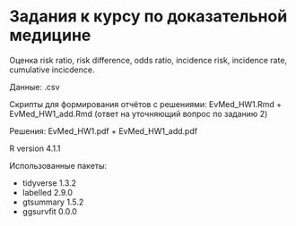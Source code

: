 # **Задания к курсу по доказательной медицине**

Оценка risk ratio, risk difference, odds ratio, incidence risk, incidence rate, cumulative incicdence.

Данные: .csv

Скрипты для формирования отчётов с решениями: EvMed_HW1.Rmd + EvMed_HW1_add.Rmd (ответ на уточняющий вопрос по заданию 2)

Решения: EvMed_HW1.pdf + EvMed_HW1_add.pdf

R version 4.1.1

Использованные пакеты:

- tidyverse 1.3.2
- labelled 2.9.0
- gtsummary 1.5.2
- ggsurvfit 0.0.0
